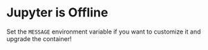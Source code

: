 
Jupyter is Offline
==================

Set the `MESSAGE` environment variable if you want to customize it and upgrade the container!
